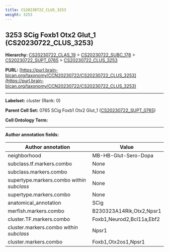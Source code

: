 ```yaml
---
title: CS20230722_CLUS_3253
weight: 3253
---
```

## 3253 SCig Foxb1 Otx2 Glut_1 (CS20230722_CLUS_3253)
<b>Hierarchy: </b>
[CS20230722_CLAS_19](../CS20230722_CLAS_19) >
[CS20230722_SUBC_178](../CS20230722_SUBC_178) >
[CS20230722_SUPT_0765](../CS20230722_SUPT_0765) >
[CS20230722_CLUS_3253](../CS20230722_CLUS_3253)

**PURL:** [https://purl.brain-bican.org/taxonomy/CCN20230722/CS20230722_CLUS_3253](https://purl.brain-bican.org/taxonomy/CCN20230722/CS20230722_CLUS_3253)

---


**Labelset:** cluster (Rank: 0)

**Parent Cell Set:** 0765 SCig Foxb1 Otx2 Glut_1 ([CS20230722_SUPT_0765](../CS20230722_SUPT_0765))



**Cell Ontology Term:** 

[MARKER GENES.]: #


---

[TRANSFERRED ANNOTATIONS.]: #


[AUTHOR ANNOTATION FIELDS.]: #


**Author annotation fields:**

| Author annotation | Value |
|-------------------|-------|
|neighborhood|MB-HB-Glut-Sero-Dopa|
|subclass.tf.markers.combo|None|
|subclass.markers.combo|None|
|supertype.markers.combo _within subclass_|None|
|supertype.markers.combo|None|
|anatomical_annotation|SCig|
|merfish.markers.combo|B230323A14Rik,Otx2,Npsr1|
|cluster.TF.markers.combo|Foxb1,Neurod2,Bcl11a,Ebf2|
|cluster.markers.combo _within subclass_|Npsr1|
|cluster.markers.combo|Foxb1,Otx2os1,Npsr1|
